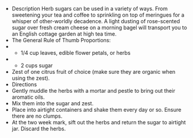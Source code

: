 - Description 
  Herb sugars can be used in a variety of ways. From sweetening your tea and coffee to sprinkling on top of meringues for a whisper of other-worldly decadence. A light dusting of rose-scented sugar over fresh cream cheese on a morning bagel will transport you to an English cottage garden at high tea time.
- The General Rule of Thumb Proportions:
-
  * 1/4 cup leaves, edible flower petals, or herbs
-
  * 2 cups sugar
- Zest of one citrus fruit of choice (make sure they are organic when using the zest).
- Directions
- Gently muddle the herbs with a mortar and pestle to bring out their aromatic oils.
- Mix them into the sugar and zest.
- Place into airtight containers and shake them every day or so. Ensure there are no clumps.
- At the two week mark, sift out the herbs and return the sugar to airtight jar. Discard the herbs.